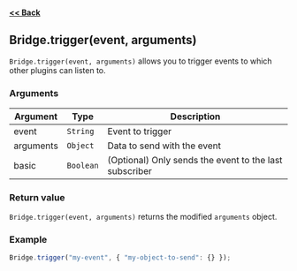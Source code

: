 #### [<< Back](https://github.com/solvedDev/bridge./blob/master/plugins/getting-started.md)
## Bridge.trigger(event, arguments)
```Bridge.trigger(event, arguments)``` allows you to trigger events to which other plugins can listen to.

### Arguments
| Argument | Type | Description |
| --- | --- | --- |
| event | ```String``` | Event to trigger |
| arguments | ```Object``` | Data to send with the event |
| basic | ```Boolean``` | (Optional) Only sends the event to the last subscriber |

### Return value
```Bridge.trigger(event, arguments)``` returns the modified ```arguments``` object.

### Example
```javascript
Bridge.trigger("my-event", { "my-object-to-send": {} });
```
